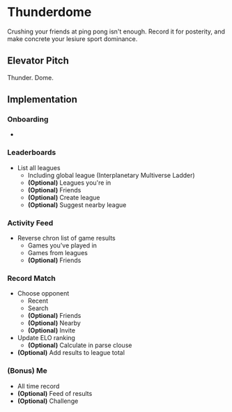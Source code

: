 # Thunderdome

Crushing your friends at ping pong isn't enough.  Record it for posterity, and make concrete your lesiure sport dominance.

## Elevator Pitch

Thunder.  Dome.

## Implementation

### Onboarding
 * 

### Leaderboards

 * List all leagues
   * Including global league (Interplanetary Multiverse Ladder)
   * **(Optional)** Leagues you're in
   * **(Optional)** Friends
   * **(Optional)** Create league
   * **(Optional)** Suggest nearby league

### Activity Feed

 * Reverse chron list of game results
   * Games you've played in
   * Games from leagues
   * **(Optional)** Friends

### Record Match

 * Choose opponent
   * Recent
   * Search
   * **(Optional)** Friends
   * **(Optional)** Nearby
   * **(Optional)** Invite
 * Update ELO ranking
   * **(Optional)** Calculate in parse clouse
 * **(Optional)** Add results to league total
 

### **(Bonus)** Me

 * All time record
 * **(Optional)** Feed of results
 * **(Optional)** Challenge
 

